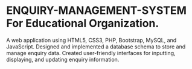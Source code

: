 # ENQUIRY-MANAGEMENT-SYSTEM For Educational Organization.
A web application using HTML5, CSS3, PHP, Bootstrap, MySQL, and JavaScript.
Designed and implemented a database schema to store and manage enquiry data.
Created user-friendly interfaces for inputting, displaying, and updating enquiry information.
